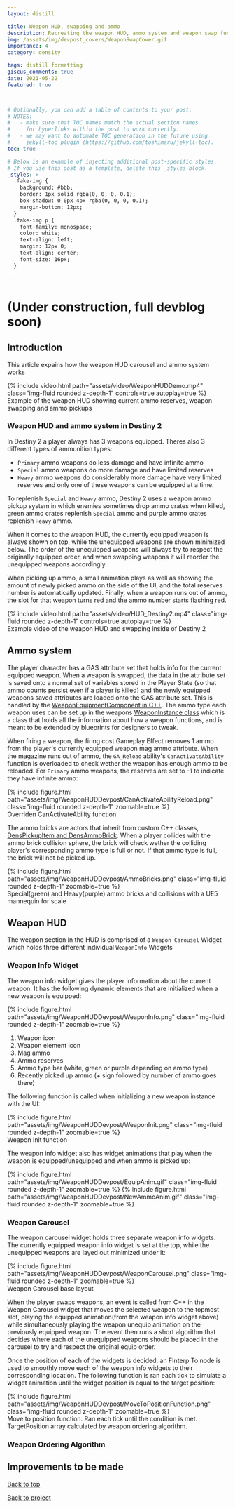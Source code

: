 ```yaml
---
layout: distill

title: Weapon HUD, swapping and ammo 
description: Recreating the weapon HUD, ammo system and weapon swap functionality
img: /assets/img/devpost_covers/WeaponSwapCover.gif
importance: 4
category: density

tags: distill formatting
giscus_comments: true
date: 2021-05-22
featured: true



# Optionally, you can add a table of contents to your post.
# NOTES:
#   - make sure that TOC names match the actual section names
#     for hyperlinks within the post to work correctly.
#   - we may want to automate TOC generation in the future using
#     jekyll-toc plugin (https://github.com/toshimaru/jekyll-toc).
toc: true

# Below is an example of injecting additional post-specific styles.
# If you use this post as a template, delete this _styles block.
_styles: >
  .fake-img {
    background: #bbb;
    border: 1px solid rgba(0, 0, 0, 0.1);
    box-shadow: 0 0px 4px rgba(0, 0, 0, 0.1);
    margin-bottom: 12px;
  }
  .fake-img p {
    font-family: monospace;
    color: white;
    text-align: left;
    margin: 12px 0;
    text-align: center;
    font-size: 16px;
  }

---
```

# (Under construction, full devblog soon)

## Introduction

This article expains how the weapon HUD carousel and ammo system works

<div class="l-body">
        {% include video.html path="assets/video/WeaponHUDDemo.mp4" class="img-fluid rounded z-depth-1" controls=true autoplay=true %}
</div>
<div class="caption">
    Example of the weapon HUD showing current ammo reserves, weapon swapping and ammo pickups
</div>



### Weapon HUD and ammo system in Destiny 2

In Destiny 2 a player always has 3 weapons equipped. Theres also 3 different types of ammunition types:

- `Primary` ammo weapons do less damage and have infinite ammo
- `Special` ammo weapons do more damage and have limited reserves
- `Heavy` ammo weapons do considerably more damage have very limited reserves and only one of these weapons can be equipped at a time.

To replenish `Special` and `Heavy` ammo, Destiny 2 uses a weapon ammo pickup system in which enemies sometimes drop ammo crates when killed, green ammo crates replenish `Special` ammo and purple ammo crates replenish `Heavy` ammo.

When it comes to the weapon HUD, the currently equipped weapon is always shown on top, while the unequipped weapons are shown minimized below. The order of the unequipped weapons will always try to respect the originally equipped order, and when swapping weapons it will reorder the unequipped weapons accordingly.

When picking up ammo, a small animation plays as well as showing the amount of newly picked ammo on the side of the UI, and the total reserves number is automatically updated. Finally, when a weapon runs out of ammo, the slot for that weapon turns red and the ammo number starts flashing red.

<div class="l-body">
        {% include video.html path="assets/video/HUD_Destiny2.mp4" class="img-fluid rounded z-depth-1" controls=true autoplay=true %}
</div>
<div class="caption">
    Example video of the weapon HUD and swapping inside of Destiny 2
</div>

## Ammo system
The player character has a GAS attribute set that holds info for the current equipped weapon. When a weapon is swapped, the data in the attribute set is saved onto a normal set of variables stored in the Player State (so that ammo counts persist even if a player is killed) and the newly equipped weapons saved attributes are loaded onto the GAS attribute set. This is handled by the [WeaponEquipmentComponent in C++](https://github.com/danimtz/DensityUE5/blob/master/Source/Density/Characters/PlayerCharacters/DensWeaponEquipmentComponent.h). The ammo type each weapon uses can be set up in the weapons [WeaponInstance class](https://github.com/danimtz/DensityUE5/blob/master/Source/Density/Weapons/DensWeaponInstance.h) which is a class that holds all the information about how a weapon functions, and is meant to be extended by blueprints for designers to tweak.

When firing a weapon, the firing cost Gameplay Effect removes 1 ammo from the player's currently equipped weapon mag ammo attribute. When the magazine runs out of ammo, the `GA_Reload` ability's `CanActivateAbility` function is overloaded to check wether the weapon has enough ammo to be reloaded. For `Primary` ammo weapons, the reserves are set to -1 to indicate they have infinite ammo:
<div class="l-body">
  {% include figure.html path="assets/img/WeaponHUDDevpost/CanActivateAbilityReload.png" class="img-fluid rounded z-depth-1" zoomable=true %}
</div>
<div class="caption">
    Overriden CanActivateAbility function
</div>


The ammo bricks are actors that inherit from custom C++ classes, [DensPickupItem and DensAmmoBrick](https://github.com/danimtz/DensityUE5/tree/master/Source/Density/Items). When a player collides with the ammo brick collision sphere, the brick will check wether the colliding player's corresponding ammo type is full or not. If that ammo type is full, the brick will not be picked up.

<div class="l-body">
  {% include figure.html path="assets/img/WeaponHUDDevpost/AmmoBricks.png" class="img-fluid rounded z-depth-1" zoomable=true %}
</div>
<div class="caption">
    Special(green) and Heavy(purple) ammo bricks and collisions with a UE5 mannequin for scale
</div>


## Weapon HUD
The weapon section in the HUD is comprised of a `Weapon Carousel` Widget which holds three different individual `WeaponInfo` Widgets

### Weapon Info Widget
The weapon info widget gives the player information about the current weapon. It has the following dynamic elements that are initialized when a new weapon is equipped:

<div class="l-body">
  {% include figure.html path="assets/img/WeaponHUDDevpost/WeaponInfo.png" class="img-fluid rounded z-depth-1" zoomable=true %}
</div>

1. Weapon icon
2. Weapon element icon
3. Mag ammo
4. Ammo reserves
5. Ammo type bar (white, green or purple depending on ammo type)
6. Recently picked up ammo (+ sign followed by number of ammo goes there)


The following function is called when initializing a new weapon instance with the UI:
<div class="l-page-outset">
  {% include figure.html path="assets/img/WeaponHUDDevpost/WeaponInit.png" class="img-fluid rounded z-depth-1" zoomable=true %}
</div>
<div class="caption">
   Weapon Init function
</div>

The weapon info widget also has widget animations that play when the weapon is equipped/unequipped and when ammo is picked up:

<div class="l-body">
  {% include figure.html path="assets/img/WeaponHUDDevpost/EquipAnim.gif" class="img-fluid rounded z-depth-1" zoomable=true %}
  {% include figure.html path="assets/img/WeaponHUDDevpost/NewAmmoAnim.gif" class="img-fluid rounded z-depth-1" zoomable=true %}
</div>


### Weapon Carousel
The weapon carousel widget holds three separate weapon info widgets. The currently equipped weapon info widget is set at the top, while the unequipped weapons are layed out minimized under it:

<div class="l-body-outset">
  {% include figure.html path="assets/img/WeaponHUDDevpost/WeaponCarousel.png" class="img-fluid rounded z-depth-1" zoomable=true %}
</div>
<div class="caption">
   Weapon Carousel base layout
</div>

When the player swaps weapons, an event is called from C++ in the Weapon Carousel widget that moves the selected weapon to the topmost slot, playing the equipped animation(from the weapon info widget above) while simultaneously playing the weapon unequip animation on the previously equipped weapon. The event then runs a short algorithm that decides where each of the unequipped weapons should be placed in the carousel to try and respect the original equip order.

Once the position of each of the widgets is decided, an FInterp To node is used to smoothly move each of the weapon info widgets to their corresponding location. The following function is ran each tick to simulate a widget animation until the widget position is equal to the target position:

<div class="l-page-outset">
  {% include figure.html path="assets/img/WeaponHUDDevpost/MoveToPositionFunction.png" class="img-fluid rounded z-depth-1" zoomable=true %}
</div>
<div class="caption">
   Move to position function. Ran each tick until the condition is met. TargetPosition array calculated by weapon ordering algorithm.
</div>

### Weapon Ordering Algorithm




## Improvements to be made




[<i class="fas fa-arrow-up fa-sm"></i> Back to top](#)


[<i class="fas fa-undo fa-sm"></i> Back to project](/portfolio/density/)         